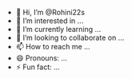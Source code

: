 - 👋 Hi, I’m @Rohini22s
- 👀 I’m interested in ...
- 🌱 I’m currently learning ...
- 💞️ I’m looking to collaborate on ...
- 📫 How to reach me ...
- 😄 Pronouns: ...
- ⚡ Fun fact: ...

<!---
Rohini22s/Rohini22s is a ✨ special ✨ repository because its `README.md` (this file) appears on your GitHub profile.
You can click the Preview link to take a look at your changes.
--->
